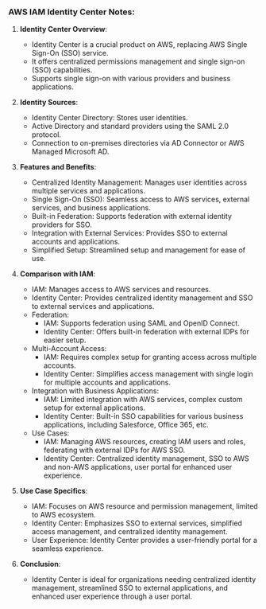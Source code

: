 ### AWS IAM Identity Center Notes:

1. **Identity Center Overview**:
   - Identity Center is a crucial product on AWS, replacing AWS Single Sign-On (SSO) service.
   - It offers centralized permissions management and single sign-on (SSO) capabilities.
   - Supports single sign-on with various providers and business applications.

2. **Identity Sources**:
   - Identity Center Directory: Stores user identities.
   - Active Directory and standard providers using the SAML 2.0 protocol.
   - Connection to on-premises directories via AD Connector or AWS Managed Microsoft AD.

3. **Features and Benefits**:
   - Centralized Identity Management: Manages user identities across multiple services and applications.
   - Single Sign-On (SSO): Seamless access to AWS services, external services, and business applications.
   - Built-in Federation: Supports federation with external identity providers for SSO.
   - Integration with External Services: Provides SSO to external accounts and applications.
   - Simplified Setup: Streamlined setup and management for ease of use.

4. **Comparison with IAM**:
   - IAM: Manages access to AWS services and resources.
   - Identity Center: Provides centralized identity management and SSO to external services and applications.
   - Federation:
     - IAM: Supports federation using SAML and OpenID Connect.
     - Identity Center: Offers built-in federation with external IDPs for easier setup.
   - Multi-Account Access:
     - IAM: Requires complex setup for granting access across multiple accounts.
     - Identity Center: Simplifies access management with single login for multiple accounts and applications.
   - Integration with Business Applications:
     - IAM: Limited integration with AWS services, complex custom setup for external applications.
     - Identity Center: Built-in SSO capabilities for various business applications, including Salesforce, Office 365, etc.
   - Use Cases:
     - IAM: Managing AWS resources, creating IAM users and roles, federating with external IDPs for AWS SSO.
     - Identity Center: Centralized identity management, SSO to AWS and non-AWS applications, user portal for enhanced user experience.

5. **Use Case Specifics**:
   - IAM: Focuses on AWS resource and permission management, limited to AWS ecosystem.
   - Identity Center: Emphasizes SSO to external services, simplified access management, and centralized identity management.
   - User Experience: Identity Center provides a user-friendly portal for a seamless experience.

6. **Conclusion**:
   - Identity Center is ideal for organizations needing centralized identity management, streamlined SSO to external applications, and enhanced user experience through a user portal.